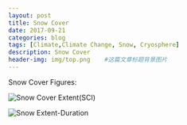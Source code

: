 ```yaml
---
layout: post
title: Snow Cover
date: 2017-09-21
categories: blog
tags: [Climate,Climate Change, Snow, Cryosphere]
description: Snow Cover
header-img: img/top.png    #这篇文章标题背景图片
---
```


Snow Cover Figures:

![Snow Cover Extent(SCI)](http://cires1.colorado.edu/~aslater/NH_SNOW/bw_snow_extent.gif)

![Snow Extent-Duration](http://cires1.colorado.edu/~aslater/NH_SNOW/year_end_nsidx.gif)